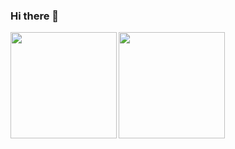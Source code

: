 ### Hi there 👋

<a href="https://github.com/nana4rider">
  <img align="left" height="170px" src="https://github-readme-stats.vercel.app/api?username=nana4rider&count_private=true&show_icons=true&theme=dracula" />
</a>
<a href="https://github.com/nana4rider">
  <img align="left" height="170px" src="https://github-readme-stats.vercel.app/api/top-langs/?username=nana4rider&layout=compact&theme=dracula&exclude_repo=mdiary" />
</a>

<!--
**nana4rider/nana4rider** is a ✨ _special_ ✨ repository because its `README.md` (this file) appears on your GitHub profile.

Here are some ideas to get you started:

- 🔭 I’m currently working on ...
- 🌱 I’m currently learning ...
- 👯 I’m looking to collaborate on ...
- 🤔 I’m looking for help with ...
- 💬 Ask me about ...
- 📫 How to reach me: ...
- 😄 Pronouns: ...
- ⚡ Fun fact: ...
-->
